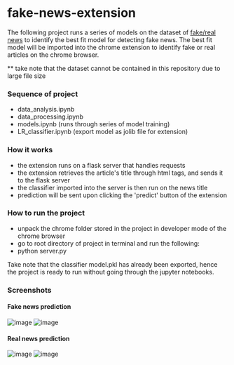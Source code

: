 # fake-news-extension

The following project runs a series of models on the dataset of [fake/real news](https://www.kaggle.com/clmentbisaillon/fake-and-real-news-dataset) to identify the best fit model for detecting fake news. The best fit model will be imported into the chrome extension to identify fake or real articles on the chrome browser.

** take note that the dataset cannot be contained in this repository due to large file size

### Sequence of project

* data_analysis.ipynb
* data_processing.ipynb
* models.ipynb (runs through series of model training)
* LR_classifier.ipynb (export model as jolib file for extension)

### How it works
* the extension runs on a flask server that handles requests
* the extension retrieves the article's title through html tags, and sends it to the flask server
* the classifier imported into the server is then run on the news title
* prediction will be sent upon clicking the 'predict' button of the extension

### How to run the project
* unpack the chrome folder stored in the project in developer mode of the chrome browser
* go to root directory of project in terminal and run the following:
* python server.py

Take note that the classifier model.pkl has already been exported, hence the project is ready to run without going through the jupyter notebooks.


### Screenshots

#### Fake news prediction
![image](https://user-images.githubusercontent.com/58553029/188451295-fee7359c-17df-4e58-8948-5355d25e6eb4.png)
![image](https://user-images.githubusercontent.com/58553029/188451335-0d9ffde7-3340-4b7f-934c-c8e8f6733780.png)

#### Real news prediction
![image](https://user-images.githubusercontent.com/58553029/188451438-5b1c1c15-2440-486f-8a7a-089f45b10a70.png)
![image](https://user-images.githubusercontent.com/58553029/188451472-59ccfb66-8991-44c3-9029-4f927a25f38f.png)

